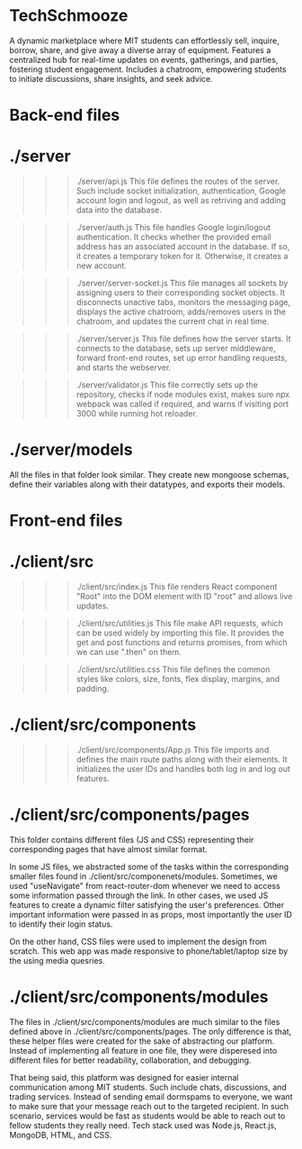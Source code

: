 # TechSchmooze
A dynamic marketplace where MIT students can effortlessly sell, inquire, borrow, share, and give away a diverse array of equipment. Features a centralized hub for real-time updates on events, gatherings, and parties, fostering student engagement. Includes a chatroom, empowering students to initiate discussions, share insights, and seek advice.

# Back-end files
# ./server

>>> ./server/api.js
This file defines the routes of the server. Such include socket initialization, authentication, Google account login and logout, as well as retriving and adding data into the database.

>>> ./server/auth.js
This file handles Google login/logout authentication. It checks whether the provided email address has an associated account in the database. If so, it creates a temporary token for it. Otherwise, it creates a new account.

>>> ./server/server-socket.js
This file manages all sockets by assigning users to their corresponding socket objects. It disconnects unactive tabs, monitors the messaging page, displays the active chatroom, adds/removes users in the chatroom, and updates the current chat in real time.

>>> ./server/server.js
>>> This file defines how the server starts. It connects to the database, sets up server middleware, forward front-end routes, set up error handling requests, and starts the webserver.

>>> ./server/validator.js
This file correctly sets up the repository, checks if node modules exist, makes sure npx webpack was called if required, and warns if visiting port 3000 while running hot reloader.

# ./server/models
All the files in that folder look similar. They create new mongoose schemas, define their variables along with their datatypes, and exports their models.

# Front-end files
# ./client/src
>>> ./client/src/index.js
This file renders React component "Root" into the DOM element with ID "root" and allows live updates.

>>> ./client/src/utilities.js
This file make API requests, which can be used widely by importing this file. It provides the get and post functions and returns promises, from which we can use ".then" on them.

>>> ./client/src/utilities.css
This file defines the common styles like colors, size, fonts, flex display, margins, and padding.

# ./client/src/components
>>> ./client/src/components/App.js
This file imports and defines the main route paths along with their elements. It initializes the user IDs and handles both log in and log out features.

# ./client/src/components/pages
This folder contains different files (JS and CSS) representing their corresponding pages that have almost similar format.

In some JS files, we abstracted some of the tasks within the corresponding smaller files found in ./client/src/componenets/modules. Sometimes, we used "useNavigate" from react-router-dom whenever we need to access some information passed through the link. In other cases, we used JS features to create a dynamic filter satisfying the user's preferences. Other important information were passed in as props, most importantly the user ID to identify their login status.

On the other hand, CSS files were used to implement the design from scratch. This web app was made responsive to phone/tablet/laptop size by the using media quesries.

# ./client/src/components/modules
The files in ./client/src/components/modules are much similar to the files defined above in ./client/src/components/pages. The only difference is that, these helper files were created for the sake of abstracting our platform. Instead of implementing all feature in one file, they were disperesed into different files for better readability, collaboration, and debugging.

That being said, this platform was designed for easier internal communication among MIT students. Such include chats, discussions, and trading services. Instead of sending email dormspams to everyone, we want to make sure that your message reach out to the targeted recipient. In such scenario, services would be fast as students would be able to reach out to fellow students they really need. Tech stack used was Node.js, React.js, MongoDB, HTML, and CSS.
